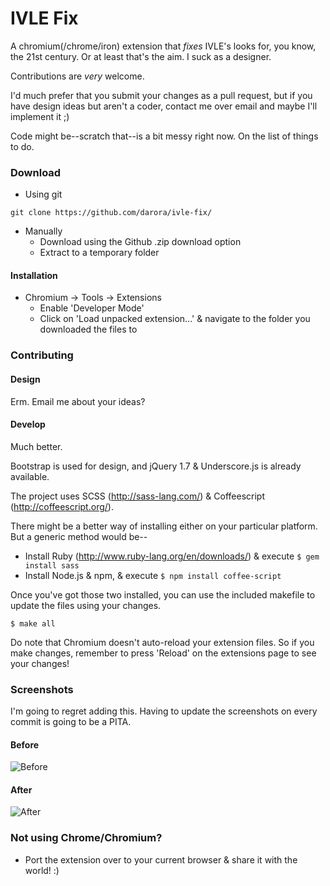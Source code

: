 # IVLE Fix

A chromium(/chrome/iron) extension that _fixes_ IVLE's looks for, you know, the 21st century.
Or at least that's the aim. I suck as a designer.

Contributions are _very_ welcome.

I'd much prefer that you submit your changes as a pull request, but if you have design ideas but aren't a coder, contact me over email and maybe I'll implement it ;)

Code might be--scratch that--is a bit messy right now. On the list of things to do.

### Download

* Using git

```git clone https://github.com/darora/ivle-fix/```

* Manually
    * Download using the Github .zip download option
    * Extract to a temporary folder

#### Installation

* Chromium -> Tools -> Extensions
    * Enable 'Developer Mode'
    * Click on 'Load unpacked extension...' & navigate to the folder you downloaded the files to

### Contributing

#### Design

Erm. Email me about your ideas?

#### Develop

Much better.

Bootstrap is used for design, and jQuery 1.7 & Underscore.js is already available.

The project uses SCSS (http://sass-lang.com/) & Coffeescript (http://coffeescript.org/).

There might be a better way of installing either on your particular platform. But a generic method would be--

* Install Ruby (http://www.ruby-lang.org/en/downloads/) & execute ```$ gem install sass```
* Install Node.js & npm, & execute ```$ npm install coffee-script```

Once you've got those two installed, you can use the included makefile to update the files using your changes.

```$ make all```

Do note that Chromium doesn't auto-reload your extension files. So if you make changes, remember to press 'Reload' on the extensions page to see your changes!

### Screenshots

I'm going to regret adding this. Having to update the screenshots on every commit is going to be a PITA.

#### Before
![Before](https://github.com/darora/IVLE-Fix/raw/master/images/before.png)

#### After
![After](https://github.com/darora/IVLE-Fix/raw/master/images/after.png)

### Not using Chrome/Chromium?

* Port the extension over to your current browser & share it with the world! :)